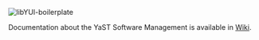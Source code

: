 ![libYUI-boilerplate](http://img191.imageshack.us/img191/9364/libyui.png)

Documentation about the YaST Software Management is available in [Wiki](https://github.com/libyui/libyui-ncurses-pkg/wiki).
